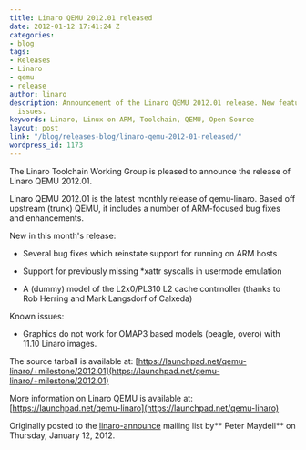 ```yaml
---
title: Linaro QEMU 2012.01 released
date: 2012-01-12 17:41:24 Z
categories:
- blog
tags:
- Releases
- Linaro
- qemu
- release
author: linaro
description: Announcement of the Linaro QEMU 2012.01 release. New features and known
  issues.
keywords: Linaro, Linux on ARM, Toolchain, QEMU, Open Source
layout: post
link: "/blog/releases-blog/linaro-qemu-2012-01-released/"
wordpress_id: 1173
---
```


The Linaro Toolchain Working Group is pleased to announce the release of Linaro QEMU 2012.01.

Linaro QEMU 2012.01 is the latest monthly release of qemu-linaro. Based off upstream (trunk) QEMU, it includes a number of ARM-focused bug fixes and enhancements.

New in this month's release:

  * Several bug fixes which reinstate support for running on ARM hosts


  * Support for previously missing \*xattr syscalls in usermode emulation


  * A (dummy) model of the L2x0/PL310 L2 cache contrnoller (thanks to Rob Herring and Mark Langsdorf of Calxeda)

Known issues:


  * Graphics do not work for OMAP3 based models (beagle, overo) with 11.10 Linaro images.

The source tarball is available at:
[https://launchpad.net/qemu-linaro/+milestone/2012.01](https://launchpad.net/qemu-linaro/+milestone/2012.01)

More information on Linaro QEMU is available at:
[https://launchpad.net/qemu-linaro](https://launchpad.net/qemu-linaro)

Originally posted to the [linaro-announce](http://lists.linaro.org/pipermail/linaro-toolchain/2012-January/002017.html) mailing list by** Peter Maydell** on Thursday, January 12, 2012.